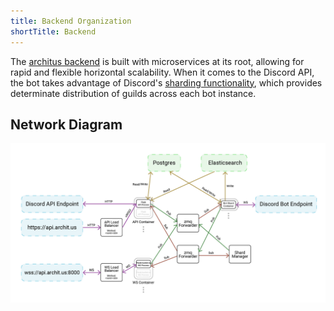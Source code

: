 ```yaml
---
title: Backend Organization
shortTitle: Backend
---
```


The [architus backend](https://github.com/architus/architus) is built with microservices at its root, allowing for rapid and flexible horizontal scalability. When it comes to the Discord API, the bot takes advantage of Discord's [sharding functionality](https://discordapp.com/developers/docs/topics/gateway#sharding), which provides determinate distribution of guilds across each bot instance.

## Network Diagram

![Network diagram](./network_diagram.png)

